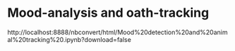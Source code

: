 # Mood-analysis and oath-tracking

http://localhost:8888/nbconvert/html/Mood%20detection%20and%20animal%20tracking%20.ipynb?download=false

